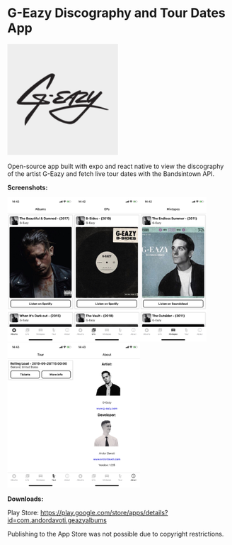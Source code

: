 # G-Eazy Discography and Tour Dates App

<img src="assets/images/icon.png" width="250" >

Open-source app built with expo and react native to view the discography of the artist G-Eazy and fetch live tour dates with the Bandsintown API.

**Screenshots:**

<img src="screenshots/IMG_6100.jpg" width="150" ><img src="screenshots/IMG_6101.jpg" width="150" ><img src="screenshots/IMG_6102.jpg" width="150" ><img src="screenshots/IMG_6103.jpg" width="150" ><img src="screenshots/IMG_6104.jpg" width="150" >

**Downloads:**

Play Store: https://play.google.com/store/apps/details?id=com.andordavoti.geazyalbums

Publishing to the App Store was not possible due to copyright restrictions.
  
